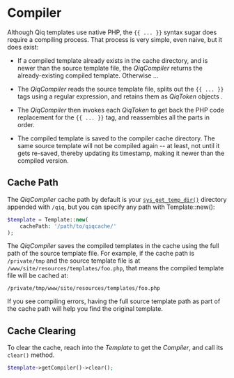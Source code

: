 # Compiler

Although Qiq templates use native PHP, the `{{ ... }}` syntax sugar does require
a compiling process. That process is very simple, even naive, but it does
exist:

- If a compiled template already exists in the cache directory, and is newer
  than the source template file, the _QiqCompiler_ returns the already-existing
  compiled template. Otherwise ...

- The _QiqCompiler_ reads the source template file, splits out the `{{ ... }}`
  tags using a regular expression, and retains them as _QiqToken_ objects .

- The _QiqCompiler_ then invokes each _QiqToken_ to get back the PHP code
  replacement for the `{{ ... }}` tag, and reassembles all the parts in order.

- The compiled template is saved to the compiler cache directory. The same
  source template will not be compiled again -- at least, not until it gets
  re-saved, thereby updating its timestamp, making it newer than the compiled
  version.

## Cache Path

The _QiqCompiler_ cache path by default is your
[`sys_get_temp_dir()`](https://php.net/sys_get_temp_dir) directory appended
with `/qiq`, but you can specify any path with Template::new():

```php
$template = Template::new(
    cachePath: '/path/to/qiqcache/'
);
```

The _QiqCompiler_ saves the compiled templates in the cache using the full path
of the source template file. For example, if the cache path is `/private/tmp` and
the source template file is at `/www/site/resources/templates/foo.php`, that
means the compiled template file will be cached at:

    /private/tmp/www/site/resources/templates/foo.php

If you see compiling errors, having the full source template path as part of
the cache path will help you find the original template.

## Cache Clearing

To clear the cache, reach into the _Template_ to get the _Compiler_,
and call its `clear()` method.

```php
$template->getCompiler()->clear();
```
